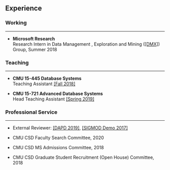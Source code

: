 ## Experience

### Working
---

* **Microsoft Research**<br/>
Research Intern in 
Data Management
, Exploration and Mining
([[DMX]](https://www.microsoft.com/en-us/research/group/data-management-exploration-and-mining-dmx/))
Group,
Summer 2018

### Teaching
---
* **CMU 15-445 Database Systems**<br/>
Teaching Assistant [[Fall 2018]](https://15445.courses.cs.cmu.edu/fall2018/)

* **CMU 15-721 Advanced Database Systems**<br/>
Head Teaching Assistant [[Spring 2019]](https://15721.courses.cs.cmu.edu/spring2019/)

### Professional Service
---
* External Reviewer: [[DAPD 2019]](https://www.springer.com/journal/10619), [[SIGMOD Demo 2017]](http://sigmod2017.org/)

* CMU CSD Faculty Search Committee, 2020

* CMU CSD MS Admissions Committee, 2018

* CMU CSD Graduate Student Recruitment (Open House) Committee, 2018


